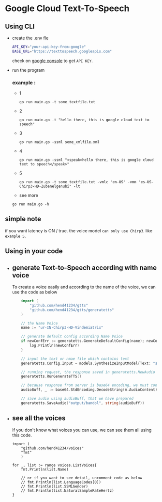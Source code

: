 # Google Cloud Text-To-Speech

## Using CLI
* create the .env fle
    
    ```bash
    API_KEY="your-api-key-from-google"
    BASE_URL="https://texttospeech.googleapis.com"
    ```
    check on [google console](https://console.cloud.google.com/apis/credentials) to get `API KEY`.
* run the program

    ### example :

    * 1 
        ```shell
        go run main.go -t some_textfile.txt
        ```
    * 2
        ```shell
        go run main.go -t "hello there, this is google cloud text to speech"
        ```
    * 3
        ```shell
        go run main.go -ssml some_xmlfile.xml
        ```
    * 4
        ```shell
        go run main.go -ssml "<speak>hello there, this is google cloud text to speech</speak>"
        ```
    * 5
        ```shell
        go run main.go -t some_textfile.txt -vmlc "en-US" -vmn "es-US-Chirp3-HD-Zubenelgenubi" -lt
        ```
    * see more 

    ```shell
    go run main.go -h
    ``` 

## simple note
if you want latency is ON / true. the voice model `can only use Chirp3`. like `example 5`.

## Using in your code
* ## generate Text-to-Speech according with name voice
    To create a voice easily and according to the name of the voice, we can use the code as below

    ```go
        import (
            "github.com/hend41234/gtts"
            "github.com/hend41234/gtts/generatetts"
        )

        // the Name Voice
        name := "ur-IN-Chirp3-HD-Vindemiatrix"

        // generate default config according Name Voice
	    if newConfErr := generatetts.GenerateDefaultConfig(name); newConfErr != nil {
            log.Println(newConfErr)
	    }

        // input the text or nmae file which contains text 
	    generatetts.Config.Input = models.SynthesizeInputModel{Text: "sample.txt"}

        // running request, the response saved in generatetts.NewAudio variable
	    generatetts.RunGenerateTTS()

        // because response from server is base64 encoding, we must convert the response to buffer string
	    audioBuff, _ := base64.StdEncoding.DecodeString(m.AudioContent)

        // save audio using audioBuff, that we have prepared
	    generatetts.SaveAudio("output/bandol", string(audioBuff))
    ```

* ## see all the voices

    If you don't know what voices you can use, we can see them all using this code.

    ```golang
    import (
        "github.com/hend41234/voices"
        "fmt"
        )

    for _, list := range voices.ListVoices{
        fmt.Println(list.Name)

        // or if you want to see detail, uncomment code as below
        // fmt.Println(list.LanguageCodes[0])   
        // fmt.Println(list.SSMLGender)
        // fmt.Println(list.NaturalSampleRateHertz)
    }

    ```


